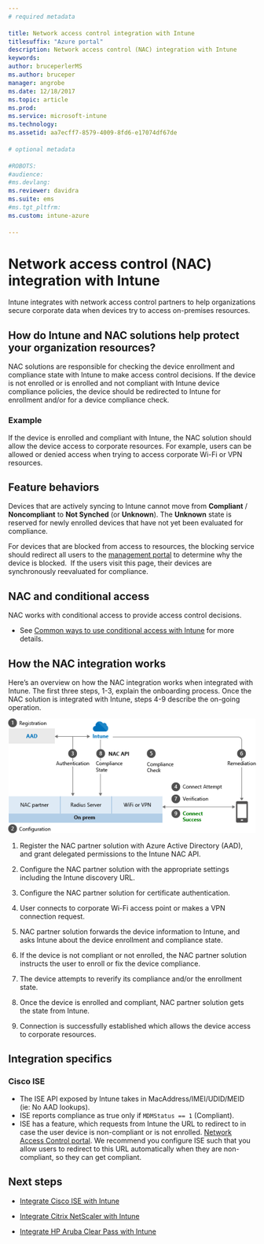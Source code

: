 ```yaml
---
# required metadata

title: Network access control integration with Intune
titlesuffix: "Azure portal"
description: Network access control (NAC) integration with Intune
keywords:
author: bruceperlerMS
ms.author: bruceper
manager: angrobe
ms.date: 12/18/2017
ms.topic: article
ms.prod:
ms.service: microsoft-intune
ms.technology:
ms.assetid: aa7ecff7-8579-4009-8fd6-e17074df67de

# optional metadata

#ROBOTS:
#audience:
#ms.devlang:
ms.reviewer: davidra
ms.suite: ems
#ms.tgt_pltfrm:
ms.custom: intune-azure

---
```


# Network access control (NAC) integration with Intune

Intune integrates with network access control partners to help organizations secure corporate data when devices try to access on-premises resources.

## How do Intune and NAC solutions help protect your organization resources?

NAC solutions are responsible for checking the device enrollment and compliance state with Intune to make access control decisions. If the device is not enrolled or is enrolled and not compliant with Intune device compliance policies, the device should be redirected to Intune for enrollment and/or for a device compliance check.

### Example

If the device is enrolled and compliant with Intune, the NAC solution should allow the device access to corporate resources. For example, users can be allowed or denied access when trying to access corporate Wi-Fi or VPN resources.

## Feature behaviors

Devices that are actively syncing to Intune cannot move from **Compliant** / **Noncompliant** to **Not Synched** (or **Unknown**). The **Unknown** state is reserved for newly enrolled devices that have not yet been evaluated for compliance.

For devices that are blocked from access to resources, the blocking service should redirect all users to the [management portal](https://portal.manage.microsoft.com) to determine why the device is blocked.  If the users visit this page, their devices are synchronously reevaluated for compliance.

## NAC and conditional access

NAC works with conditional access to provide access control decisions.

- See [Common ways to use conditional access with Intune](conditional-access-intune-common-ways-use.md) for more details.

## How the NAC integration works

Here’s an overview on how the NAC integration works when integrated with Intune. The first three steps, 1-3, explain the onboarding process. Once the NAC solution is integrated with Intune, steps 4-9 describe the on-going operation.

![How NAC works with Intune](./media/ca-intune-common-ways-2.png)

1. Register the NAC partner solution with Azure Active Directory (AAD), and grant delegated permissions to the Intune NAC API.

2. Configure the NAC partner solution with the appropriate settings including the Intune discovery URL.

3. Configure the NAC partner solution for certificate authentication.

4. User connects to corporate Wi-Fi access point or makes a VPN connection request.

5. NAC partner solution forwards the device information to Intune, and asks Intune about the device enrollment and compliance state.

6. If the device is not compliant or not enrolled, the NAC partner solution instructs the user to enroll or fix the device compliance.

7. The device attempts to reverify its compliance and/or the enrollment state.

8. Once the device is enrolled and compliant, NAC partner solution gets the state from Intune.

9. Connection is successfully established which allows the device access to corporate resources.

## Integration specifics

### Cisco ISE

- The ISE API exposed by Intune takes in MacAddress/IMEI/UDID/MEID (ie: No AAD lookups).
- ISE reports compliance as true only if `MDMStatus == 1` (Compliant).
- ISE has a feature, which requests from Intune the URL to redirect to in case the user device is non-compliant or is not enrolled. [Network Access Control portal](https://portal.manage.microsoft.com/networkaccesscontrol/index). We recommend you configure ISE such that you allow users to redirect to this URL automatically when they are non-compliant, so they can get compliant.

## Next steps

- [Integrate Cisco ISE with Intune](http://www.cisco.com/c/en/us/td/docs/security/ise/2-1/admin_guide/b_ise_admin_guide_21/b_ise_admin_guide_20_chapter_01000.html)

- [Integrate Citrix NetScaler with Intune](http://docs.citrix.com/en-us/netscaler-gateway/12/microsoft-intune-integration/configuring-network-access-control-device-check-for-netscaler-gateway-virtual-server-for-single-factor-authentication-deployment.html)

- [Integrate HP Aruba Clear Pass with Intune](https://support.arubanetworks.com/Documentation/tabid/77/DMXModule/512/Command/Core_Download/Default.aspx?EntryId=23757)
